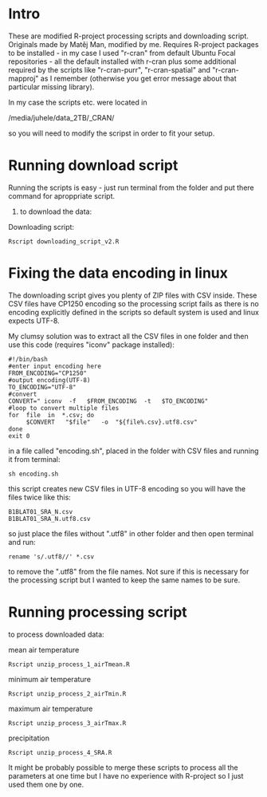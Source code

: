 # Intro

These are modified R-project processing scripts and downloading script. Originals made by Matěj Man, modified by me.
Requires R-project packages to be installed - in my case I used "r-cran" from default Ubuntu Focal repositories - all the default installed with r-cran plus some additional required by the scripts like "r-cran-purr", "r-cran-spatial" and "r-cran-mapproj" as I remember (otherwise you get error message about that particular missing library).

In my case the scripts etc. were located in 

/media/juhele/data_2TB/_CRAN/ 

so you will need to modify the scripst in order to fit your setup.

# Running download script

Running the scripts is easy - just run terminal from the folder and put there command for aproppriate script.
1) to download the data:

Downloading script:
```
Rscript downloading_script_v2.R
```
# Fixing the data encoding in linux

The downloading script gives you plenty of ZIP files with CSV inside. These CSV files have CP1250 encoding so the processing script fails as there is no encoding explicitly defined in the scripts so default system is used and linux expects UTF-8.

My clumsy solution was to extract all the CSV files in one folder and then use this code (requires "iconv" package installed):
```
#!/bin/bash
#enter input encoding here
FROM_ENCODING="CP1250"
#output encoding(UTF-8)
TO_ENCODING="UTF-8"
#convert
CONVERT=" iconv  -f   $FROM_ENCODING  -t   $TO_ENCODING"
#loop to convert multiple files 
for  file  in  *.csv; do
     $CONVERT   "$file"   -o  "${file%.csv}.utf8.csv"
done
exit 0
```
in a file called "encoding.sh", placed in the folder with CSV files and running it from terminal:

```
sh encoding.sh
```
this script creates new CSV files in UTF-8 encoding so you will have the files twice like this:

```
B1BLAT01_SRA_N.csv
B1BLAT01_SRA_N.utf8.csv
```
so just place the files without ".utf8" in other folder and then open terminal and run:
```
rename 's/.utf8//' *.csv
```
to remove the  ".utf8" from the file names. Not sure if this is necessary for the processing script but I wanted to keep the same names to be sure.


# Running processing script

to process downloaded data:

mean air temperature
```
Rscript unzip_process_1_airTmean.R
```

minimum air temperature
```
Rscript unzip_process_2_airTmin.R
```

maximum air temperature
```
Rscript unzip_process_3_airTmax.R
```

precipitation
```
Rscript unzip_process_4_SRA.R
```

It might be probably possible to merge these scripts to process all the parameters at one time but I have no experience with R-project so I just used them one by one.
